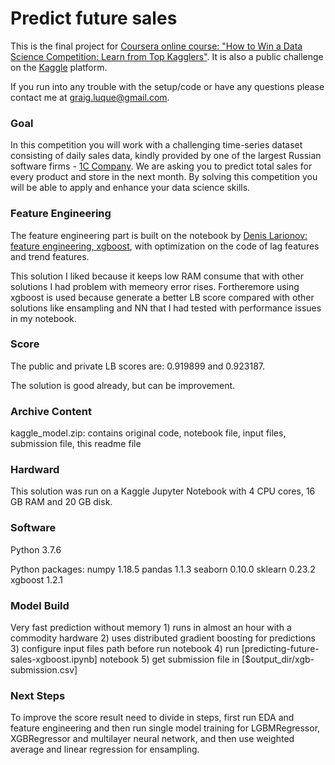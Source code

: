 # Predict future sales 

This is the final project for [Coursera online course: "How to Win a Data Science Competition: Learn from Top Kagglers"](https://www.coursera.org/learn/competitive-data-science/). It is also a public challenge on the [Kaggle](https://www.kaggle.com/c/competitive-data-science-predict-future-sales) platform.


If you run into any trouble with the setup/code or have any questions please contact me at [graig.luque@gmail.com](mailto:graig.luque@gmail.com).


### Goal

In this competition you will work with a challenging time-series dataset consisting of daily sales data, kindly provided by one of the largest Russian software firms - [1C Company](http://1c.ru/eng/title.htm). We are asking you to predict total sales for every product and store in the next month. By solving this competition you will be able to apply and enhance your data science skills.


### Feature Engineering

The feature engineering part is built on the notebook by [Denis Larionov: feature engineering, xgboost](https://www.kaggle.com/dlarionov/feature-engineering-xgboost), with optimization on the code of lag features and trend features.

This solution I liked because it keeps low RAM consume that with other solutions I had problem with memeory error rises. Fortheremore using xgboost is used because generate a better LB score compared with other solutions like ensampling and NN that I had tested with performance issues in my notebook.


### Score

The public and private LB scores are: 0.919899 and 0.923187.

The solution is good already, but can be improvement.


### Archive Content

kaggle_model.zip: contains original code, notebook file, input files, submission file, this readme file


### Hardward

This solution was run on a Kaggle Jupyter Notebook with 4 CPU cores, 16 GB RAM and 20 GB disk.


### Software

Python 3.7.6

Python packages:
numpy 1.18.5
pandas 1.1.3
seaborn 0.10.0
sklearn 0.23.2
xgboost 1.2.1


### Model Build

Very fast prediction without memory 
    1) runs in almost an hour with a commodity hardware
    2) uses distributed gradient boosting for predictions
	3) configure input files path before run notebook
	4) run [predicting-future-sales-xgboost.ipynb] notebook
	5) get submission file in [$output_dir/xgb-submission.csv]


### Next Steps

To improve the score result need to divide in steps, first run EDA and feature engineering and then run single model training for LGBMRegressor, XGBRegressor and multilayer neural network, and then use weighted average and linear regression for ensampling.

